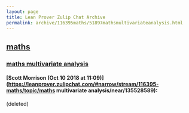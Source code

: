 ```yaml
---
layout: page
title: Lean Prover Zulip Chat Archive 
permalink: archive/116395maths/51897mathsmultivariateanalysis.html
---
```


## [maths](index.html)
### [maths  multivariate analysis](51897mathsmultivariateanalysis.html)

#### [Scott Morrison (Oct 10 2018 at 11:09)](https://leanprover.zulipchat.com/#narrow/stream/116395-maths/topic/maths  multivariate analysis/near/135528589):
(deleted)

